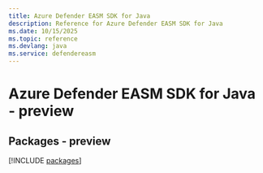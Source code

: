 ```yaml
---
title: Azure Defender EASM SDK for Java
description: Reference for Azure Defender EASM SDK for Java
ms.date: 10/15/2025
ms.topic: reference
ms.devlang: java
ms.service: defendereasm
---
```

# Azure Defender EASM SDK for Java - preview
## Packages - preview
[!INCLUDE [packages](defender-easm-index.md)]